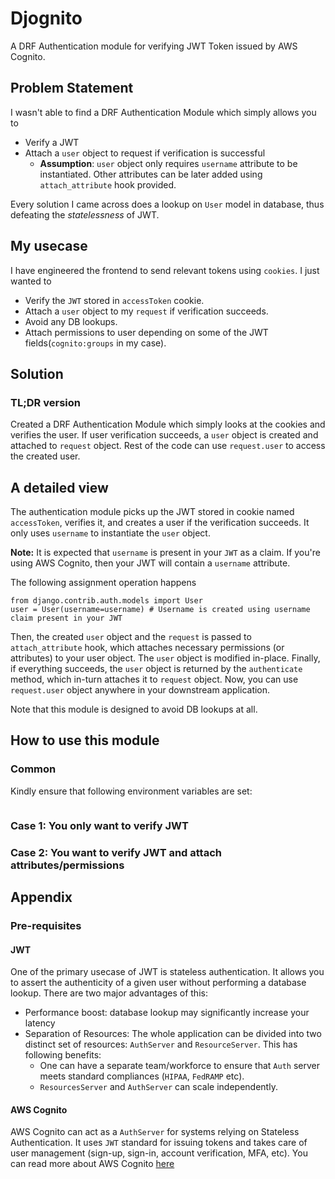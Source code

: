 # Djognito

A DRF Authentication module for verifying JWT Token issued by AWS Cognito.

## Problem Statement

I wasn't able to find a DRF Authentication Module which simply allows you to 
  * Verify a JWT
  * Attach a `user` object to request if verification is successful
    * **Assumption**: `user` object only requires `username` attribute to be instantiated. Other attributes can be later added using `attach_attribute` hook provided.

Every solution I came across does a lookup on `User` model in database, thus defeating the _statelessness_ of JWT.

## My usecase

I have engineered the frontend to send relevant tokens using `cookies`. I just wanted to

*  Verify the  `JWT` stored in `accessToken` cookie.
*  Attach a `user` object to my `request` if verification succeeds.
*  Avoid any DB lookups.
*  Attach permissions to user depending on some of the JWT fields(`cognito:groups` in my case).


## Solution

### TL;DR version

Created a DRF Authentication Module which simply looks at the cookies and verifies the user. If user verification succeeds, 
a `user` object is created and attached to `request` object. Rest of the code can use `request.user` to access the created user. 

## A detailed view

The authentication module picks up the JWT stored in cookie named `accessToken`, verifies it, and creates a user if the verification succeeds. It only uses `username` to instantiate the `user` object. 

**Note:** It is expected that `username` is present in your `JWT` as a claim. If you're using AWS Cognito, then your JWT will contain a `username` attribute.

The following assignment operation happens
```
from django.contrib.auth.models import User
user = User(username=username) # Username is created using username claim present in your JWT
```

Then, the created `user` object and the `request` is passed to `attach_attribute` hook, which attaches necessary permissions (or attributes) to your user object. The `user` object is modified in-place. Finally, if everything succeeds, the `user` object is returned by the `authenticate` method, which in-turn attaches it to `request` object. Now, you can use `request.user` object anywhere in your downstream application.

Note that this module is designed to avoid DB lookups at all. 

## How to use this module

### Common

Kindly ensure that following environment variables are set:

```
```

### Case 1: You only want to verify JWT

### Case 2: You want to verify JWT and attach attributes/permissions

## Appendix

### Pre-requisites

#### JWT

One of the primary usecase of JWT is stateless authentication. It allows you to assert the authenticity of a given user without performing a database lookup. There are two major advantages of this:

* Performance boost: database lookup may significantly increase your latency
* Separation of Resources: The whole application can be divided into two distinct set of resources: `AuthServer` and `ResourceServer`. This has following benefits: 
  * One can have a separate team/workforce to ensure that `Auth` server meets standard compliances (`HIPAA`, `FedRAMP` etc).
  * `ResourcesServer` and `AuthServer` can scale independently.

#### AWS Cognito

AWS Cognito can act as a `AuthServer` for systems relying on Stateless Authentication. It uses `JWT` standard for issuing tokens and takes care of user management (sign-up, sign-in, account verification, MFA, etc). You can read more about AWS Cognito [here](https://aws.amazon.com/cognito/)  